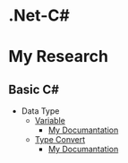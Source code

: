 # .Net-C#

# My Research 

## Basic C#
- Data Type
    - [Variable](https://github.com/DrMadWill/PragmatechCsharpProject/blob/main/MyResearch/1_Foundation/1_2_Varyable/Program.cs)
        - [My Documantation](https://github.com/DrMadWill/PragmatechCsharpProject/blob/main/MyResearch/Documatation/Documatation.md#variable)
    - [Type Convert](https://github.com/DrMadWill/PragmatechCsharpProject/blob/main/MyResearch/1_Foundation/1_3_data_type_convert/data_type_convert/Program.cs)
        - [My Documantation](https://github.com/DrMadWill/PragmatechCsharpProject/blob/main/MyResearch/Documatation/Documatation.md#type-convert)

